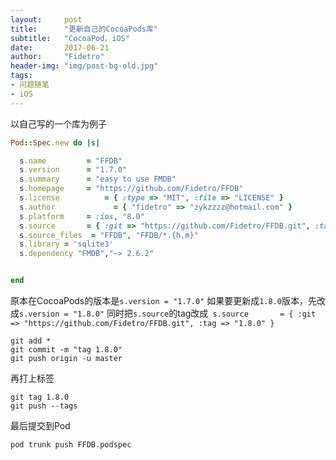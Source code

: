 ```yaml
---
layout:     post
title:      "更新自己的CocoaPods库"
subtitle:   "CocoaPod，iOS"
date:       2017-06-21
author:     "Fidetro"
header-img: "img/post-bg-old.jpg"
tags:
- 问题随笔
- iOS
---
```





以自己写的一个库为例子

```ruby
Pod::Spec.new do |s|

  s.name         = "FFDB"
  s.version      = "1.7.0"
  s.summary      = "easy to use FMDB"
  s.homepage     = "https://github.com/Fidetro/FFDB"
  s.license          = { :type => "MIT", :file => "LICENSE" }
  s.author             = { "fidetro" => "zykzzzz@hotmail.com" }
  s.platform     = :ios, "8.0"
  s.source       = { :git => "https://github.com/Fidetro/FFDB.git", :tag => "1.7.0" }
  s.source_files  = "FFDB", "FFDB/*.{h,m}"
  s.library = 'sqlite3'
  s.dependency "FMDB","~> 2.6.2"


end

```
原本在CocoaPods的版本是`s.version = "1.7.0"`
如果要更新成`1.8.0`版本，先改成`s.version = "1.8.0"`
同时把`s.source`的tag改成` s.source       = { :git => "https://github.com/Fidetro/FFDB.git", :tag => "1.8.0" }`
```
git add *
git commit -m "tag 1.8.0"
git push origin -u master
```

再打上标签
```
git tag 1.8.0
git push --tags
```
最后提交到Pod
```
pod trunk push FFDB.podspec
```
